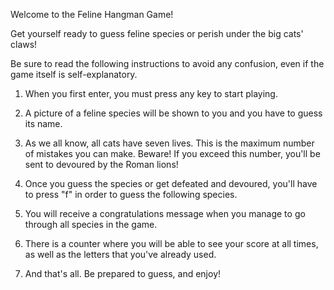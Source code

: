 Welcome to the Feline Hangman Game!

Get yourself ready to guess feline species or perish under the big cats' claws!

Be sure to read the following instructions to avoid any confusion, even if the game itself is self-explanatory.

1. When you first enter, you must press any key to start playing.

2. A picture of a feline species will be shown to you and you have to guess its name.

3. As we all know, all cats have seven lives. This is the maximum number of mistakes you can make. 
Beware! If you exceed this number, you'll be sent to devoured by the Roman lions!

4. Once you guess the species or get defeated and devoured, you'll have to press "f" in order to guess the following species.

5. You will receive a congratulations message when you manage to go through all species in the game.

6. There is a counter where you will be able to see your score at all times, as well as the letters that you've already used.

7. And that's all. Be prepared to guess, and enjoy!